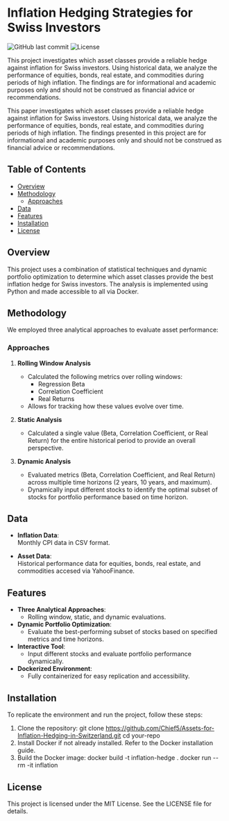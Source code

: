 # Inflation Hedging Strategies for Swiss Investors

![GitHub last commit](https://img.shields.io/github/last-commit/Chief5/Assets-for-Inflation-Hedging-in-Switzerland)
![License](https://img.shields.io/badge/license-MIT-blue)

This project investigates which asset classes provide a reliable hedge against inflation for Swiss investors. Using historical data, we analyze the performance of equities, bonds, real estate, and commodities during periods of high inflation. The findings are for informational and academic purposes only and should not be construed as financial advice or recommendations.

This paper investigates which asset classes provide a reliable hedge against inflation for Swiss investors. Using historical data, we analyze the performance of equities, bonds, real estate, and commodities during periods of high inflation. The findings presented in this project are for informational and academic purposes only and should not be construed as financial advice or recommendations. 

## Table of Contents

- [Overview](#overview)
- [Methodology](#methodology)
  - [Approaches](#approaches)
- [Data](#data)
- [Features](#features)
- [Installation](#installation)
- [License](#license)

## Overview

This project uses a combination of statistical techniques and dynamic portfolio optimization to determine which asset classes provide the best inflation hedge for Swiss investors. The analysis is implemented using Python and made accessible to all via Docker.

## Methodology

We employed three analytical approaches to evaluate asset performance:

### Approaches

1. **Rolling Window Analysis**  
   - Calculated the following metrics over rolling windows:
     - Regression Beta
     - Correlation Coefficient
     - Real Returns
   - Allows for tracking how these values evolve over time.

2. **Static Analysis**  
   - Calculated a single value (Beta, Correlation Coefficient, or Real Return) for the entire historical period to provide an overall perspective.

3. **Dynamic Analysis**  
   - Evaluated metrics (Beta, Correlation Coefficient, and Real Return) across multiple time horizons (2 years, 10 years, and maximum).  
   - Dynamically input different stocks to identify the optimal subset of stocks for portfolio performance based on time horizon.

## Data

- **Inflation Data**:  
  Monthly CPI data in CSV format.  

- **Asset Data**:  
  Historical performance data for equities, bonds, real estate, and commodities accesed via YahooFinance.

## Features

- **Three Analytical Approaches**:
  - Rolling window, static, and dynamic evaluations.
- **Dynamic Portfolio Optimization**:
  - Evaluate the best-performing subset of stocks based on specified metrics and time horizons.
- **Interactive Tool**:
  - Input different stocks and evaluate portfolio performance dynamically.
- **Dockerized Environment**:
  - Fully containerized for easy replication and accessibility.

## Installation

To replicate the environment and run the project, follow these steps:

1. Clone the repository:
   git clone https://github.com/Chief5/Assets-for-Inflation-Hedging-in-Switzerland.git
   cd your-repo
2. Install Docker if not already installed. Refer to the Docker installation guide.
3. Build the Docker image:
   docker build -t inflation-hedge .
   docker run --rm -it inflation

## License

This project is licensed under the MIT License. See the LICENSE file for details.
